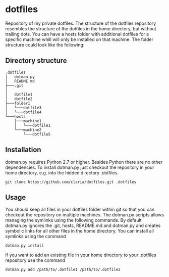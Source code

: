 # dotfiles #


Repository of my private dotfiles. The structure of the dotfiles repository
resembles the structure of the dotfiles in the home directory, but without trailing
dots. You can have a hosts folder with additional dotfiles for a specific machine whill
will only be installed on that machine. The folder structure could look like
the following:

## Directory structure ##


```
.dotfiles
│   dotman.py
│   README.md
├───.git
│
│   dotfile1
│   dotfile2
├───folder1
│   └───dotfile3
│   └───dotfile4
└───hosts
    ├───machine1
    │   └───dotfile1
    └───machine2
        └───dotfile5
```

## Installation ##

dotman.py requires Python 2.7 or higher. Besides Python there are no other dependencies.
To install dotman.py just checkout the repository in your home directory, e.g. into
the hidden directory .dotfiles.

`git clone https://github.com/claria/dotfiles.git .dotfiles`

## Usage ##

You should keep all files in your dotfiles folder within git so that you can checkout
the repository on multiple machines. The dotman.py scripts allows managing the symlinks
using the following commands. By default dotman.py ignores the .git, hosts, README.md and 
dotman.py and creates symbolic links for all other files in the home directory. 
You can install all symlinks using the command

`dotman.py install`

If you want to add an existing file in your home directory to your .dotfiles repository use
the command

`dotman.py add /path/to/.dotfile1 /path/to/.dotfile2`





